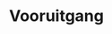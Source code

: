 ---
title: 'Vooruitgang'
genre: 'Pop-rock'
artist: 'Gorki'
price: 17.65
label: 'O'
image: 'record-images/gorki-vooruitgang.jpg'
band-origin: 'Belgium'
country-code: 'BE'
type: 'record'
---